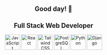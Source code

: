 <div align="center">

## Good day! 🫡

## Full Stack Web Developer

</div>

<p align="center">
  <img src="https://cdn.svgporn.com/logos/javascript.svg" alt="JavaScript" width="50" height="50"/> 
  <img src="https://cdn.svgporn.com/logos/react.svg" alt="React" width="50" height="50"/> 
  <img src="https://cdn.svgporn.com/logos/tailwindcss-icon.svg" alt="Tailwind CSS" width="50" height="50"/>
  <img src="https://cdn.svgporn.com/logos/postgresql.svg" alt="PostgreSQL" width="50" height="50"/>
  <img src="https://cdn.svgporn.com/logos/python.svg" alt="Python" width="50" height="50"/>
  <img src="https://www.svgrepo.com/show/353657/django-icon.svg" alt="Django" width="50" height="50"/>
</p>



<!--
**lukacafuta/lukacafuta** is a ✨ _special_ ✨ repository because its `README.md` (this file) appears on your GitHub profile.
-->
